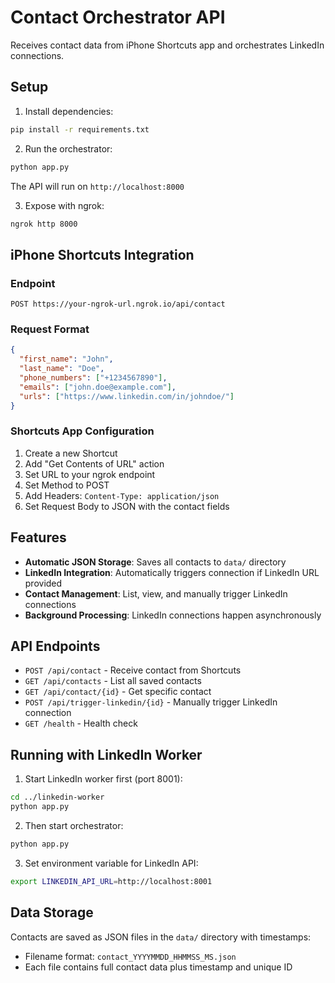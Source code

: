 # Contact Orchestrator API

Receives contact data from iPhone Shortcuts app and orchestrates LinkedIn connections.

## Setup

1. Install dependencies:
```bash
pip install -r requirements.txt
```

2. Run the orchestrator:
```bash
python app.py
```
The API will run on `http://localhost:8000`

3. Expose with ngrok:
```bash
ngrok http 8000
```

## iPhone Shortcuts Integration

### Endpoint
`POST https://your-ngrok-url.ngrok.io/api/contact`

### Request Format
```json
{
  "first_name": "John",
  "last_name": "Doe",
  "phone_numbers": ["+1234567890"],
  "emails": ["john.doe@example.com"],
  "urls": ["https://www.linkedin.com/in/johndoe/"]
}
```

### Shortcuts App Configuration
1. Create a new Shortcut
2. Add "Get Contents of URL" action
3. Set URL to your ngrok endpoint
4. Set Method to POST
5. Add Headers: `Content-Type: application/json`
6. Set Request Body to JSON with the contact fields

## Features

- **Automatic JSON Storage**: Saves all contacts to `data/` directory
- **LinkedIn Integration**: Automatically triggers connection if LinkedIn URL provided
- **Contact Management**: List, view, and manually trigger LinkedIn connections
- **Background Processing**: LinkedIn connections happen asynchronously

## API Endpoints

- `POST /api/contact` - Receive contact from Shortcuts
- `GET /api/contacts` - List all saved contacts
- `GET /api/contact/{id}` - Get specific contact
- `POST /api/trigger-linkedin/{id}` - Manually trigger LinkedIn connection
- `GET /health` - Health check

## Running with LinkedIn Worker

1. Start LinkedIn worker first (port 8001):
```bash
cd ../linkedin-worker
python app.py
```

2. Then start orchestrator:
```bash
python app.py
```

3. Set environment variable for LinkedIn API:
```bash
export LINKEDIN_API_URL=http://localhost:8001
```

## Data Storage

Contacts are saved as JSON files in the `data/` directory with timestamps:
- Filename format: `contact_YYYYMMDD_HHMMSS_MS.json`
- Each file contains full contact data plus timestamp and unique ID